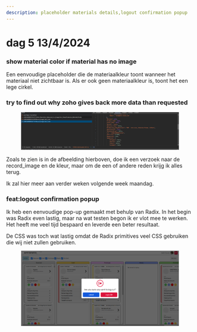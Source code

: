 ```yaml
---
description: placeholder materials details,logout confirmation popup
---
```


# dag 5 13/4/2024

### show material color if material has no image&#x20;

Een eenvoudige placeholder die de materiaalkleur toont wanneer het materiaal niet zichtbaar is. Als er ook geen materiaalkleur is, toont het een lege cirkel.

### try to find out why zoho gives back more data than requested&#x20;

<figure><img src="../.gitbook/assets/image (22).png" alt=""><figcaption></figcaption></figure>

Zoals te zien is in de afbeelding hierboven, doe ik een verzoek naar de record\_image en de kleur, maar om de een of andere reden krijg ik alles terug.&#x20;

Ik zal hier meer aan verder weken volgende week maandag.

### feat:logout confirmation popup&#x20;

Ik heb een eenvoudige pop-up gemaakt met behulp van Radix. In het begin was Radix even lastig, maar na wat testen begon ik er vlot mee te werken. Het heeft me veel tijd bespaard en leverde een beter resultaat.&#x20;

De CSS was toch wat lastig omdat de Radix primitives veel CSS gebruiken die wij niet zullen gebruiken.

<figure><img src="../.gitbook/assets/Schermafbeelding 2024-04-13 233643.png" alt=""><figcaption></figcaption></figure>
